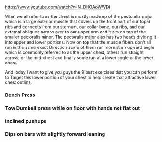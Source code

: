 https://www.youtube.com/watch?v=N_DHOAoWWDI  

What we all refer to as the chest is mostly made up of the pectoralis major which is a large exterior muscle that covers up the front part of our top 6 ribs and connects from our sternum, our collar bone, our ribs, and our external obliques across over to our upper arm and it sits on top of the smaller pectoralis minor. The pectoralis major also has two heads dividing it into upper and lower portions. Now on top that the muscle fibers don't all run in the same exact Direction some of them run more at an upward angle which is commonly referred to as the upper chest, others run straight across, or the mid-chest and finally some run at a lower angle or the lower chest. 

And today I want to give you guys the 9 best exercises that you can perform to Target this lower portion of your chest to help create that attractive lower chest outline. 

### Bench Press
### Tow Dumbell press while on floor with hands not flat out
### inclined pushups
### Dips on bars with slightly forward leaning 

